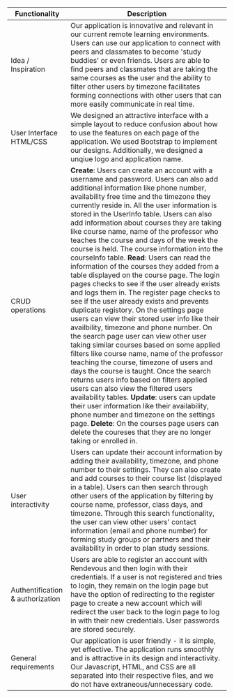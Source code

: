 

| Functionality                           | Description                                     |
|-----------------------------------------|-------------------------------------------------|                  
|  Idea / Inspiration                     | Our application is innovative and relevant in our current remote learning environments. Users can use our application to connect with peers and classmates to become 'study buddies' or even friends. Users are able to find peers and classmates that are taking the same courses as the user and the ability to filter other users by timezone facilitates forming connections with other users that can more easily communicate in real time.                                                        |
|  User Interface HTML/CSS                | We designed an attractive interface with a simple layout to reduce confusion about how to use the features on each page of the application. We used Bootstrap to implement our designs. Additionally, we designed a unqiue logo and application name.                                     |
|  CRUD operations                        | **Create**: Users can create an account with a username and password. Users can also add additional information like phone number, availability free time and the timezone they currently reside in. All the user information is stored in the UserInfo table. Users can also add information about courses they are taking like course name, name of the professor who teaches the course and days of the week the course is held. The course information into the courseInfo table. **Read**: Users can read the information of the courses they added from a table displayed on the course page. The login pages checks to see if the user already exists and logs them in. The register page checks to see if the user already exists and prevents duplicate registory. On the settings page users can view their stored user info like their availbility, timezone and phone number. On the search page user can view other user taking similar courses based on some applied filters like course name, name of the professor teaching the course, timezone of users and days the course is taught. Once the search returns users info based on filters applied users can also view the filtered users availability tables. **Update**: users can update their user information like their availability, phone number and timezone on the settings page. **Delete**: On the courses page users can delete the coureses that they are no longer taking or enrolled in.                 | 
|  User interactivity                     | Users can update their account information by adding their availability, timezone, and phone number to their settings. They can also create and add courses to their course list (displayed in a table). Users can then search through other users of the application by filtering by course name, professor, class days, and timezone. Through this search functionality, the user can view other users' contact information (email and phone number) for forming study groups or partners and their availability in order to plan study sessions.                                               |  
|  Authentification & authorization       | Users are able to register an account with Rendevous and then login with their credentials. If a user is not registered and tries to login, they remain on the login page but have the option of redirecting to the register page to create a new account which will redirect the user back to the login page to log in with their new credentials. User passwords are stored securely.                                                 |  
| General requirements                    | Our application is user friendly - it is simple, yet effective. The application runs smoothly and is attractive in its design and interactivity. Our Javascript, HTML, and CSS are all separated into their respective files, and we do not have extraneous/unnecessary code.  
